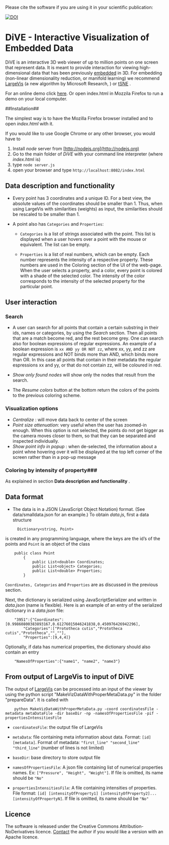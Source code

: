 Please cite the software if you are using it in your scientific publication:

[![DOI](https://zenodo.org/badge/69663950.svg)](https://zenodo.org/badge/latestdoi/69663950)


# DiVE   -  Interactive Visualization of Embedded Data

 
DiVE is an interactive 3D web viewer of up to million points on one screen that represent data. It is meant to provide interaction for viewing high-dimensional data that has been previously [embedded](https://en.wikipedia.org/wiki/Nonlinear_dimensionality_reduction) in 3D. For embedding (non-linear dimensionality reduction, or manifold learning) we recommend [LargeVis](http://github.com/sonjageorgievska/LargeVis/) (a new algorithm by Microsoft Research, ) or [tSNE](https://github.com/lvdmaaten/bhtsne) .       

For an online demo click  [here](http://sonjageorgievska.github.io/DiVE/ "online demo"). Or open index.html in Mozzila Firefox to run a demo on your local computer.   


##Installation##

The simplest way is to have the Mozilla Firefox browser installed and to open *index.html* with it.   

If you would like to use Google Chrome or any other browser, you would have to

1. Install *node* server from [http://nodejs.org](http://nodejs.org) 
2. Go to the main folder of *DiVE* with your command line interpreter (where *index.htm*l is)
3. type `node server.js` 
4. open your browser and type `http://localhost:8082/index.html` 

## Data description and functionality ##

* Every point has 3 coordinates and a unique ID. For a best view, the absolute values of the coordinates should be smaller than 1. Thus, when using LargeVis with similarities (weights) as input, the similarities should be rescaled to be smaller than 1. 
 
* A point also has `Categories` and `Properties`:
 
  - `Categories` is a list of strings associated with the point. This list is displayed when a user hovers over a point with the mouse or 	equivalent. The list can be empty.
  
  - `Properties` is a list of real numbers, which can be empty. Each number represents the intensity of a respective property. These 		numbers are used in the Coloring section of the UI of the web-page. When the user selects a property, and a color, every point is 	  colored with a shade of the selected color. The intensity of the color corresponds to the intensity of the selected 			property for the particular point. 

## User interaction ##
### Search ###
* A user can search for all points that contain a certain substring in their ids, names or categories, by using the *Search* section. Then all points that are a match become red, and the rest become grey. One can search also for boolean expressions of regular expressions. An example of a boolean expression is `xx AND yy OR NOT zz`, where xx, yy, and zz are regular expressions and NOT binds more than AND, which binds more than OR. In this case all points that contain in their metadata the regular espressions xx and yy, or that do not contain zz, will be coloured in red. 

* *Show only found nodes* will show only the nodes that result from the search.
  
* The *Resume colors* button at the bottom return the colors of the points to the previous coloring scheme. 

### Visualization options ###

* *Centralize*  : will move data back to center of the screen
* *Point size attenuation*: very useful when the user has zoomed-in enough. When this option is not selected, the points do not get bigger as the camera moves closer to them, so that they can be separated and inspected individually. 
* *Show point info in popup* : when de-selected, the information about a point whne hovering over it will be displayed at the top left corner of the screen rather than in a pop-up message

### Coloring by intensity of property###

As explained in section **Data description and functionality** .

## Data format ##

- The data is in a JSON (JavaScript Object Notation)  format. (See data/smalldata.json for an example.)
To obtain *data.js*, first a data structure

		Dictionary<string, Point>

is created in any programming language, where the keys are the id’s of the points and `Point` is an object of the class 
  
		public class Point
		    {
		        public List<double> Coordinates;
		        public List<object> Categories;
		        public List<double> Properties;
		    }

`Coordinates, Categories` and `Properties` are as discussed in the previous section.

Next, the dictionary is serialized using JavaScriptSerializer and written in *data.json* (name is flexible). 
Here is an example of an entry of the serialized dictionary in a *data.json* file:

		"3951":{"Coordinates":[0.99860800383893167,0.61276015046241838,0.450976426942296],
			"Categories":["Prototheca cutis","Prototheca cutis","Prototheca","",""],
			"Properties":[9,4,4]}

Optionally, if data has numerical properties, the dictionary should also contain an entry 

		"NamesOfProperties":{"name1", "name2", "name3"}

## From output of LargeVis to input of DiVE ##
The output of [LargeVis](http://github.com/sonjageorgievska/LargeVis/) can be processed into an input of the viewer by using the python script "MakeVizDataWithProperMetaData.py" in the folder "prepareData". It is called with 
		
		python MakeVizDataWithProperMetaData.py -coord coordinatesFile -metadata metaDataFile -dir baseDir -np -namesOfPropertiesFile -pif -propertiesIntensitiesFile
		
		
		
* `coordinatesFile`: the output file of LargeVis
* `metaData`: file containing meta information about data. Format: `[id] [metadata]`.  Format of metadata:  `"first_line" "second_line" "third_line"` (number of lines is not limited)
	
* `baseDir`: base directory to store output file

* `namesOfPropertiesFile`: A json file containing list of numerical properties names. Ex: `["Pressure", "Height", "Weight"]`. If file is omitted, its name should be `"No"`
* `propertiesIntensitiesFile`: A file containing intensities of properties. File format: `[id] [intensityOfProperty1] [intensityOfProperty2]... [intensityOfPropertyN]`.  If file is omitted, its name should be `"No"`

## Licence ##
The software is released under the Creative Commons Attribution-NoDerivatives licence.
[Contact](mailto:s.georgievska@esciencecenter.nl) the author if you would like a version with an Apache licence. 

